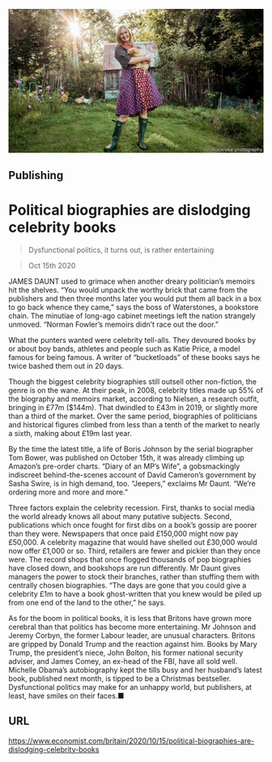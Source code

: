 ![](./images/20201017_BRP007.jpg)

## Publishing

# Political biographies are dislodging celebrity books

> Dysfunctional politics, it turns out, is rather entertaining

> Oct 15th 2020

JAMES DAUNT used to grimace when another dreary politician’s memoirs hit the shelves. “You would unpack the worthy brick that came from the publishers and then three months later you would put them all back in a box to go back whence they came,” says the boss of Waterstones, a bookstore chain. The minutiae of long-ago cabinet meetings left the nation strangely unmoved. “Norman Fowler’s memoirs didn’t race out the door.”

What the punters wanted were celebrity tell-alls. They devoured books by or about boy bands, athletes and people such as Katie Price, a model famous for being famous. A writer of “bucketloads” of these books says he twice bashed them out in 20 days.

Though the biggest celebrity biographies still outsell other non-fiction, the genre is on the wane. At their peak, in 2008, celebrity titles made up 55% of the biography and memoirs market, according to Nielsen, a research outfit, bringing in £77m ($144m). That dwindled to £43m in 2019, or slightly more than a third of the market. Over the same period, biographies of politicians and historical figures climbed from less than a tenth of the market to nearly a sixth, making about £19m last year.

By the time the latest title, a life of Boris Johnson by the serial biographer Tom Bower, was published on October 15th, it was already climbing up Amazon’s pre-order charts. “Diary of an MP’s Wife”, a gobsmackingly indiscreet behind-the-scenes account of David Cameron’s government by Sasha Swire, is in high demand, too. “Jeepers,” exclaims Mr Daunt. “We’re ordering more and more and more.”

Three factors explain the celebrity recession. First, thanks to social media the world already knows all about many putative subjects. Second, publications which once fought for first dibs on a book’s gossip are poorer than they were. Newspapers that once paid £150,000 might now pay £50,000. A celebrity magazine that would have shelled out £30,000 would now offer £1,000 or so. Third, retailers are fewer and pickier than they once were. The record shops that once flogged thousands of pop biographies have closed down, and bookshops are run differently. Mr Daunt gives managers the power to stock their branches, rather than stuffing them with centrally chosen biographies. “The days are gone that you could give a celebrity £1m to have a book ghost-written that you knew would be piled up from one end of the land to the other,” he says.

As for the boom in political books, it is less that Britons have grown more cerebral than that politics has become more entertaining. Mr Johnson and Jeremy Corbyn, the former Labour leader, are unusual characters. Britons are gripped by Donald Trump and the reaction against him. Books by Mary Trump, the president’s niece, John Bolton, his former national security adviser, and James Comey, an ex-head of the FBI, have all sold well. Michelle Obama’s autobiography kept the tills busy and her husband’s latest book, published next month, is tipped to be a Christmas bestseller. Dysfunctional politics may make for an unhappy world, but publishers, at least, have smiles on their faces.■

## URL

https://www.economist.com/britain/2020/10/15/political-biographies-are-dislodging-celebrity-books
